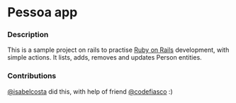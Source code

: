 # Pessoa app

### Description
This is a sample project on rails to practise [Ruby on Rails](https://rubyonrails.org/) development, with simple actions.
It lists, adds, removes and updates Person entities.

### Contributions

[@isabelcosta](https://github.com/isabelcosta) did this, with help of friend [@codefiasco](https://github.com/codefiasco) :)
